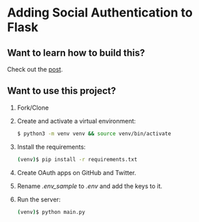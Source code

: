 # Adding Social Authentication to Flask

## Want to learn how to build this?

Check out the [post](https://testdriven.io/blog/flask-social-auth/).

## Want to use this project?

1. Fork/Clone

1. Create and activate a virtual environment:

    ```sh
    $ python3 -m venv venv && source venv/bin/activate
    ```

1. Install the requirements:

    ```sh
    (venv)$ pip install -r requirements.txt
    ```

1. Create OAuth apps on GitHub and Twitter.

1. Rename *.env_sample* to *.env* and add the keys to it.

1. Run the server:

    ```sh
    (venv)$ python main.py
    ```
